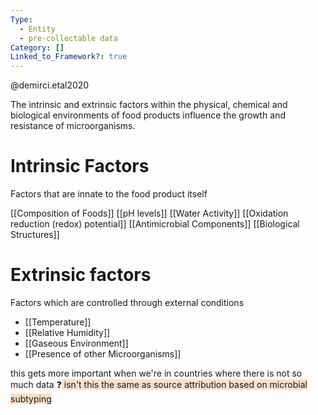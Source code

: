 ```yaml
---
Type:
  - Entity
  - pre-collectable data
Category: []
Linked_to_Framework?: true
---
```

@demirci.etal2020

The intrinsic and extrinsic factors within the physical, chemical and biological environments of food products influence the growth and resistance of microorganisms. 

# Intrinsic Factors
Factors that are innate to the food product itself

[[Composition of Foods]]
[[pH levels]]
[[Water Activity]]
[[Oxidation reduction (redox) potential]]
[[Antimicrobial Components]]
[[Biological Structures]]

# Extrinsic factors
Factors which are controlled through external conditions

- [[Temperature]]
- [[Relative Humidity]]
- [[Gaseous Environment]]
- [[Presence of other Microorganisms]]

this gets more important when we're in countries where there is not so much data 
❓<span style="background:rgba(240, 107, 5, 0.2)"> isn't this the same as source attribution based on microbial subtyping</span>